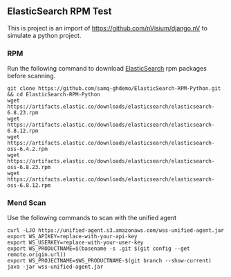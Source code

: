 ## ElasticSearch RPM Test

This is project is an import of https://github.com/nVisium/django.nV to simulate a python project.

### RPM 
Run the following command to download [ElasticSearch](https://www.elastic.co/guide/en/elasticsearch/reference/6.8/rpm.html) rpm packages before scanning.

```
git clone https://github.com/samq-ghdemo/ElasticSearch-RPM-Python.git && cd ElasticSearch-RPM-Python
wget https://artifacts.elastic.co/downloads/elasticsearch/elasticsearch-6.8.23.rpm
wget https://artifacts.elastic.co/downloads/elasticsearch/elasticsearch-6.8.12.rpm
wget https://artifacts.elastic.co/downloads/elasticsearch/elasticsearch-oss-6.4.2.rpm
wget https://artifacts.elastic.co/downloads/elasticsearch/elasticsearch-oss-6.8.23.rpm
wget https://artifacts.elastic.co/downloads/elasticsearch/elasticsearch-oss-6.8.12.rpm
```
### Mend Scan
Use the following commands to scan with the unified agent
```
curl -LJO https://unified-agent.s3.amazonaws.com/wss-unified-agent.jar
export WS_APIKEY=replace-with-your-api-key
export WS_USERKEY=replace-with-your-user-key
export WS_PRODUCTNAME=$(basename -s .git $(git config --get remote.origin.url))
export WS_PROJECTNAME=$WS_PRODUCTNAME-$(git branch --show-current)
java -jar wss-unified-agent.jar
```
